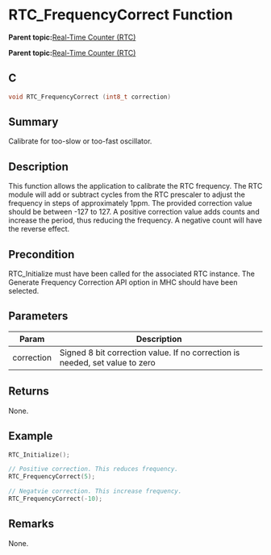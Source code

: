 # RTC\_FrequencyCorrect Function

**Parent topic:**[Real-Time Counter \(RTC\)](GUID-3578D06D-FEC5-4769-ADC7-0D46730CD973.md)

**Parent topic:**[Real-Time Counter \(RTC\)](GUID-C95E1695-55CC-4546-9F2C-315F5C908FC1.md)

## C

```c
void RTC_FrequencyCorrect (int8_t correction)
```

## Summary

Calibrate for too-slow or too-fast oscillator.

## Description

This function allows the application to calibrate the RTC frequency. The RTC<br />module will add or subtract cycles from the RTC prescaler to adjust the<br />frequency in steps of approximately 1ppm. The provided correction value<br />should be between -127 to 127. A positive correction value adds counts and<br />increase the period, thus reducing the frequency. A negative count will have<br />the reverse effect.

## Precondition

RTC\_Initialize must have been called for the associated RTC instance. The Generate Frequency Correction API option in MHC should have been selected.

## Parameters

|Param|Description|
|-----|-----------|
|correction|Signed 8 bit correction value. If no correction is needed, set value to zero|

## Returns

None.

## Example

```c
RTC_Initialize();

// Positive correction. This reduces frequency.
RTC_FrequencyCorrect(5);

// Negatvie correction. This increase frequency.
RTC_FrequencyCorrect(-10);
```

## Remarks

None.

